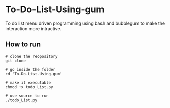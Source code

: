 # To-Do-List-Using-gum
To do list menu driven programming using bash and bubblegum to make the interaction more intractive.

## How to run
```
# clone the reopository
git clone

# go inside the folder
cd 'To-Do-List-Using-gum'

# make it executable
chmod +x todo_List.py

# use source to run
./todo_List.py
```
